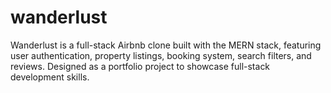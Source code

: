 # wanderlust
Wanderlust is a full-stack Airbnb clone built with the MERN stack, featuring user authentication, property listings, booking system, search filters, and reviews. Designed as a portfolio project to showcase full-stack development skills.
